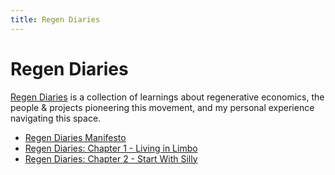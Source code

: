 ```yaml
---
title: Regen Diaries
---
```


# Regen Diaries

[Regen Diaries](https://sophiadew.substack.com/?utm_source=substack&utm_medium=web&utm_campaign=substack_profile) is a collection of learnings about regenerative economics, the people & projects pioneering this movement, and my personal experience navigating this space.

- [Regen Diaries Manifesto](https://sophiadew.substack.com/p/regen-diaries-manifesto)
- [Regen Diaries: Chapter 1 - Living in Limbo](https://sophiadew.substack.com/p/regen-diaries-chapter-1-living-in)
- [Regen Diaries: Chapter 2 - Start With Silly](https://sophiadew.substack.com/p/regen-diaries-chapter-2-start-with)